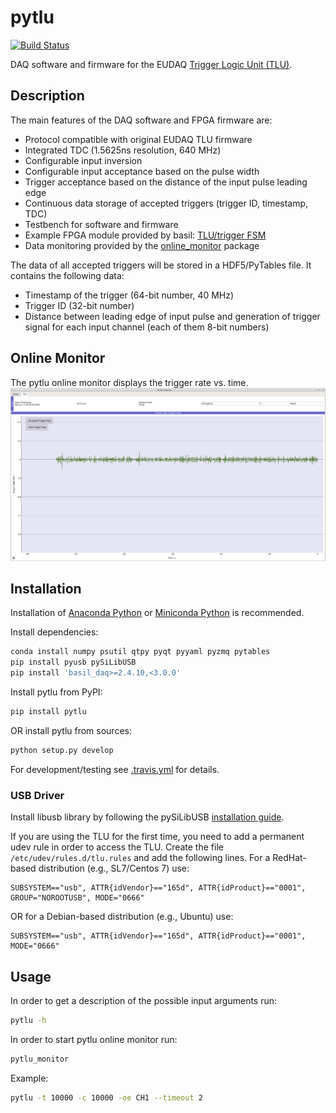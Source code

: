 ﻿# pytlu

[![Build Status](https://travis-ci.org/SiLab-Bonn/pytlu.svg?branch=master)](https://travis-ci.org/SiLab-Bonn/pytlu)

DAQ software and firmware for the EUDAQ [Trigger Logic Unit (TLU)](https://twiki.cern.ch/twiki/bin/view/MimosaTelescope/TLU).

## Description

The main features of the DAQ software and FPGA firmware are:

- Protocol compatible with original EUDAQ TLU firmware
- Integrated TDC (1.5625ns resolution, 640 MHz)
- Configurable input inversion
- Configurable input acceptance based on the pulse width
- Trigger acceptance based on the distance of the input pulse leading edge
- Continuous data storage of accepted triggers (trigger ID, timestamp, TDC)
- Testbench for software and firmware
- Example FPGA module provided by basil: [TLU/trigger FSM](https://github.com/SiLab-Bonn/basil/tree/master/firmware/modules/tlu)
- Data monitoring provided by the [online_monitor](https://github.com/SiLab-Bonn/online_monitor) package

The data of all accepted triggers will be stored in a HDF5/PyTables file. It contains the following data:

- Timestamp of the trigger (64-bit number, 40 MHz)
- Trigger ID (32-bit number)
- Distance between leading edge of input pulse and generation of trigger signal for each input channel (each of them 8-bit numbers)


## Online Monitor

The pytlu online monitor displays the trigger rate vs. time.
![Pytlu online monitor](online_monitor.png)

## Installation

Installation of [Anaconda Python](https://www.anaconda.com/download) or [Miniconda Python](https://conda.io/miniconda.html) is recommended.

Install dependencies:
```bash
conda install numpy psutil qtpy pyqt pyyaml pyzmq pytables
pip install pyusb pySiLibUSB
pip install 'basil_daq>=2.4.10,<3.0.0'
```

Install pytlu from PyPI:
```bash
pip install pytlu
```

OR install pytlu from sources:
```bash
python setup.py develop
```

For development/testing see [.travis.yml](https://github.com/SiLab-Bonn/pytlu/blob/master/.travis.yml) for details.

### USB Driver

Install libusb library by following the pySiLibUSB [installation guide](https://github.com/SiLab-Bonn/pySiLibUSB/wiki).

If you are using the TLU for the first time, you need to add a permanent udev rule in order to access the TLU. Create the file `/etc/udev/rules.d/tlu.rules` and add the following lines.
For a RedHat-based distribution (e.g., SL7/Centos 7) use:
```
SUBSYSTEM=="usb", ATTR{idVendor}=="165d", ATTR{idProduct}=="0001", GROUP="NOROOTUSB", MODE="0666"
```
OR for a Debian-based distribution (e.g., Ubuntu) use:
```
SUBSYSTEM=="usb", ATTR{idVendor}=="165d", ATTR{idProduct}=="0001", MODE="0666"
```

## Usage

In order to get a description of the possible input arguments run:
```bash
pytlu -h
```

In order to start pytlu online monitor run:
```bash
pytlu_monitor
```

Example:
```bash
pytlu -t 10000 -c 10000 -oe CH1 --timeout 2
```
